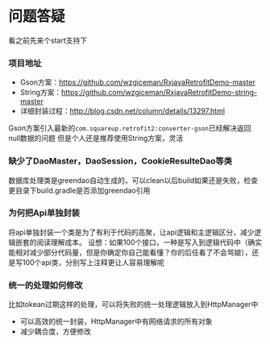 # 问题答疑

看之前先来个start支持下

### 项目地址

* Gson方案：https://github.com/wzgiceman/RxjavaRetrofitDemo-master
* String方案：https://github.com/wzgiceman/RxjavaRetrofitDemo-string-master
* 详细封装过程：http://blog.csdn.net/column/details/13297.html

Gson方案引入最新的`com.squareup.retrofit2:converter-gson`已经解决返回null数据的问题
但是个人还是推荐使用String方案，灵活


### 缺少了DaoMaster，DaoSession，CookieResulteDao等类

数据库处理类是greendao自动生成的，可以clean以后build如果还是失败，检查更目录下build.gradle是否添加greendao引用




### 为何把Api单独封装

将api单独封装一个类是为了有利于代码的高聚，让api逻辑和主逻辑区分，减少逻辑嵌套的阅读理解成本。
设想：如果100个接口，一种是写入到逻辑代码中（确实能相对减少部分代码量，但是你确定你自己能看懂？你的后任看了不会骂娘），还是写100个api类，分别写上注释更让人容易理解呢


### 统一的处理如何修改

比如tokean过期这样的处理，可以将失败的统一处理逻辑放入到HttpManager中

* 可以高效的统一封装，HttpManager中有网络请求的所有对象
* 减少耦合度，方便修改







